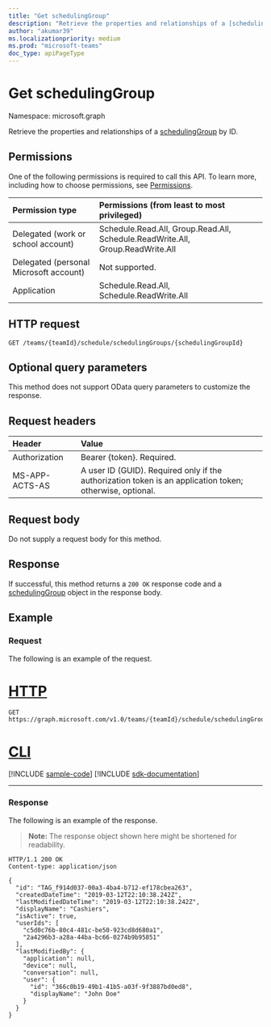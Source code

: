 ```yaml
---
title: "Get schedulingGroup"
description: "Retrieve the properties and relationships of a [schedulingGroup](../resources/schedulinggroup.md) by ID."
author: "akumar39"
ms.localizationpriority: medium
ms.prod: "microsoft-teams"
doc_type: apiPageType
---
```


# Get schedulingGroup

Namespace: microsoft.graph

Retrieve the properties and relationships of a [schedulingGroup](../resources/schedulinggroup.md) by ID.

## Permissions

One of the following permissions is required to call this API. To learn more, including how to choose permissions, see [Permissions](/graph/permissions-reference).

|Permission type      | Permissions (from least to most privileged)              |
|:--------------------|:---------------------------------------------------------|
|Delegated (work or school account) | Schedule.Read.All, Group.Read.All, Schedule.ReadWrite.All, Group.ReadWrite.All    |
|Delegated (personal Microsoft account) | Not supported.    |
|Application | Schedule.Read.All, Schedule.ReadWrite.All |

## HTTP request

<!-- { "blockType": "ignored" } -->

```http
GET /teams/{teamId}/schedule/schedulingGroups/{schedulingGroupId}
```

## Optional query parameters

This method does not support OData query parameters to customize the response.

## Request headers

| Header       | Value |
|:---------------|:--------|
| Authorization  | Bearer {token}. Required.  |
| MS-APP-ACTS-AS  | A user ID (GUID). Required only if the authorization token is an application token; otherwise, optional. |

## Request body
Do not supply a request body for this method.

## Response

If successful, this method returns a `200 OK` response code and a [schedulingGroup](../resources/schedulinggroup.md) object in the response body.

## Example

### Request

The following is an example of the request.


# [HTTP](#tab/http)
<!-- {
  "blockType": "request",
  "name": "schedule-get-schedulinggroups"
}-->
```msgraph-interactive
GET https://graph.microsoft.com/v1.0/teams/{teamId}/schedule/schedulingGroups/{schedulingGroupId}
```

# [CLI](#tab/cli)
[!INCLUDE [sample-code](../includes/snippets/cli/schedule-get-schedulinggroups-cli-snippets.md)]
[!INCLUDE [sdk-documentation](../includes/snippets/snippets-sdk-documentation-link.md)]

---

### Response

The following is an example of the response. 

>**Note:** The response object shown here might be shortened for readability.
<!-- {
  "blockType": "response",
  "truncated": true,
  "@odata.type": "microsoft.graph.schedulingGroup"
} -->

```http
HTTP/1.1 200 OK
Content-type: application/json

{
  "id": "TAG_f914d037-00a3-4ba4-b712-ef178cbea263",
  "createdDateTime": "2019-03-12T22:10:38.242Z",
  "lastModifiedDateTime": "2019-03-12T22:10:38.242Z",
  "displayName": "Cashiers",
  "isActive": true,
  "userIds": [
    "c5d0c76b-80c4-481c-be50-923cd8d680a1",
    "2a4296b3-a28a-44ba-bc66-0274b9b95851"
  ],
  "lastModifiedBy": {
    "application": null,
    "device": null,
    "conversation": null,
    "user": {
      "id": "366c0b19-49b1-41b5-a03f-9f3887bd0ed8",
      "displayName": "John Doe"
    }
  }
}
```

<!-- uuid: 8fcb5dbc-d5aa-4681-8e31-b001d5168d79
2015-10-25 14:57:30 UTC -->
<!--
{
  "type": "#page.annotation",
  "description": "Get a schedulingGroup by id",
  "keywords": "",
  "section": "documentation",
  "tocPath": "",
  "suppressions": [
  ]
}
-->

